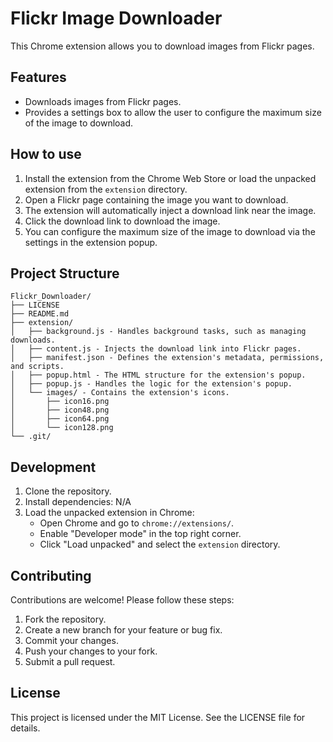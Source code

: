 # Flickr Image Downloader

This Chrome extension allows you to download images from Flickr pages.

## Features

*   Downloads images from Flickr pages.
*   Provides a settings box to allow the user to configure the maximum size of the image to download.

## How to use

1.  Install the extension from the Chrome Web Store or load the unpacked extension from the `extension` directory.
2.  Open a Flickr page containing the image you want to download.
3.  The extension will automatically inject a download link near the image.
4.  Click the download link to download the image.
5.  You can configure the maximum size of the image to download via the settings in the extension popup.

## Project Structure

```
Flickr_Downloader/
├── LICENSE
├── README.md
├── extension/
│   ├── background.js - Handles background tasks, such as managing downloads.
│   ├── content.js - Injects the download link into Flickr pages.
│   ├── manifest.json - Defines the extension's metadata, permissions, and scripts.
│   ├── popup.html - The HTML structure for the extension's popup.
│   ├── popup.js - Handles the logic for the extension's popup.
│   └── images/ - Contains the extension's icons.
│       ├── icon16.png
│       ├── icon48.png
│       ├── icon64.png
│       └── icon128.png
└── .git/
```
## Development

1.  Clone the repository.
2.  Install dependencies: N/A
3.  Load the unpacked extension in Chrome:
    *   Open Chrome and go to `chrome://extensions/`.
    *   Enable "Developer mode" in the top right corner.
    *   Click "Load unpacked" and select the `extension` directory.

## Contributing

Contributions are welcome! Please follow these steps:

1.  Fork the repository.
2.  Create a new branch for your feature or bug fix.
3.  Commit your changes.
4.  Push your changes to your fork.
5.  Submit a pull request.

## License

This project is licensed under the MIT License. See the LICENSE file for details.